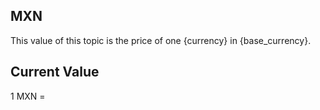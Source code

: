 ## MXN

This value of this topic is the price of one {currency} in {base_currency}.

## Current Value

1 MXN = <Topic topic="finance/stock-exchange/currency/MXN/USD" decimals="3" unit="USD"/>

